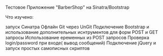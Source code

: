 Тестовое Приложение "BarberShop" на Sinatra/Bootstrap

Что изучено:

запуск Синатра
Офлайн Git через UnGit
Подключение Bootstrap и использование дополнительных иснтрументов для форм
POST и GET запросы
Использование еременных из POST запросов
Проверка login/password при входе( вывод сообщений)
Подключение jQuery и запуск простых самописных скриптов